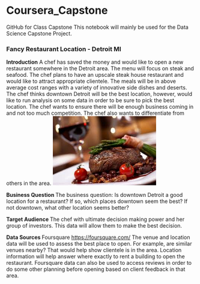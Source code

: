 # Coursera_Capstone
GitHub for Class Capstone
This notebook will mainly be used for the Data Science Capstone Project.

### Fancy Restaurant Location - Detroit MI

<b>Introduction</b>
A chef has saved the money and would like to open a new restaurant somewhere in the Detroit area. The menu will focus on steak and seafood. The chef plans to have an upscale steak house restaurant and would like to attract appropriate clientele.  The meals will be in above average cost ranges with a variety of innovative side dishes and deserts. The chef thinks downtown Detroit will be the best location, however, would like to run analysis on some data in order to be sure to pick the best location. The chef wants to ensure there will be enough business coming in and not too much competition. The chef also wants to differentiate from others in the area.
![Steak](https://github.com/sforsyth089/Coursera_Capstone/blob/main/fancy%20steak%20picture.jpg)

<b> Business Question </b>
The business question: Is downtown Detroit a good location for a restaurant?  If so, which places downtown seem the best?  If not downtown, what other location seems better?

<b> Target Audience </b>
The chef with ultimate decision making power and her group of investors.  This data will allow them to make the best decision.

<b> Data Sources </b> 
Foursquare https://foursquare.com/
The venue and location data will be used to assess the best place to open. For example, are similar venues nearby?  That would help show clientele is in the area.  Location information will help answer where exactly to rent a building to open the restaurant.  Foursquare data can also be used to access reviews in order to do some other planning before opening based on client feedback in that area.

